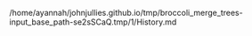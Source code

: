 /home/ayannah/johnjullies.github.io/tmp/broccoli_merge_trees-input_base_path-se2sSCaQ.tmp/1/History.md
